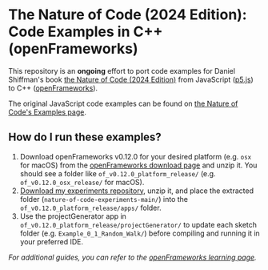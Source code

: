 # The Nature of Code (2024 Edition): Code Examples in C++ (openFrameworks)

This repository is an **ongoing** effort to port code examples for Daniel Shiffman's book [the Nature of Code (2024 Edition)](https://natureofcode.com/) from JavaScript ([p5.js](https://p5js.org/)) to C++ ([openFrameworks](https://openframeworks.cc/)).

The original JavaScript code examples can be found on [the Nature of Code's Examples page](https://natureofcode.com/examples/).

## How do I run these examples?

1. Download openFrameworks v0.12.0 for your desired platform (e.g. `osx` for macOS) from the [openFrameworks download page](https://openframeworks.cc/download/) and unzip it. You should see a folder like `of_v0.12.0_platform_release/` (e.g. `of_v0.12.0_osx_release/` for macOS).
2. [Download my experiments repository](https://github.com/jackbdu/computer-graphics/archive/refs/heads/main.zip), unzip it, and place the extracted folder (`nature-of-code-experiments-main/`) into the `of_v0.12.0_platform_release/apps/` folder.
3. Use the projectGenerator app in `of_v0.12.0_platform_release/projectGenerator/` to update each sketch folder (e.g. `Example_0_1_Random_Walk/`) before compiling and running it in your preferred IDE.

_For additional guides, you can refer to the [openFrameworks learning page](https://openframeworks.cc/learning/)._
